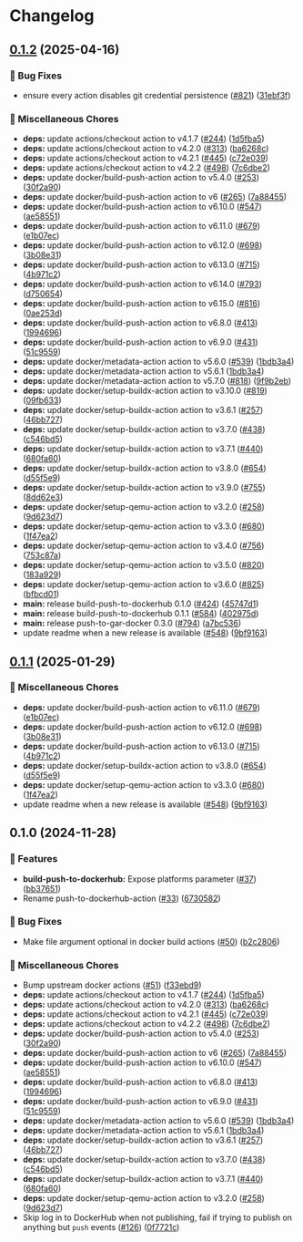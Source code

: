 # Changelog

## [0.1.2](https://github.com/fcjack/shared-workflows/compare/build-push-to-dockerhub-v0.1.1...build-push-to-dockerhub-v0.1.2) (2025-04-16)


### 🐛 Bug Fixes

* ensure every action disables git credential persistence ([#821](https://github.com/fcjack/shared-workflows/issues/821)) ([31ebf3f](https://github.com/fcjack/shared-workflows/commit/31ebf3f8e5d0f8709e6ec4ef73b39dd2bd08f959))


### 🔧 Miscellaneous Chores

* **deps:** update actions/checkout action to v4.1.7 ([#244](https://github.com/fcjack/shared-workflows/issues/244)) ([1d5fba5](https://github.com/fcjack/shared-workflows/commit/1d5fba52e7cb2780dfd1af758e1d84e35ce6e8f7))
* **deps:** update actions/checkout action to v4.2.0 ([#313](https://github.com/fcjack/shared-workflows/issues/313)) ([ba6268c](https://github.com/fcjack/shared-workflows/commit/ba6268c6beef0ab5b461f45eef4cfe1b4e6d6013))
* **deps:** update actions/checkout action to v4.2.1 ([#445](https://github.com/fcjack/shared-workflows/issues/445)) ([c72e039](https://github.com/fcjack/shared-workflows/commit/c72e039d656ea7db5cbcfd98dffd0f8554e1f029))
* **deps:** update actions/checkout action to v4.2.2 ([#498](https://github.com/fcjack/shared-workflows/issues/498)) ([7c6dbe2](https://github.com/fcjack/shared-workflows/commit/7c6dbe23c5fd8f3ab5863fb0e3f9d95de621b746))
* **deps:** update docker/build-push-action action to v5.4.0 ([#253](https://github.com/fcjack/shared-workflows/issues/253)) ([30f2a90](https://github.com/fcjack/shared-workflows/commit/30f2a90675be35c05810244a374dda92ca4cc813))
* **deps:** update docker/build-push-action action to v6 ([#265](https://github.com/fcjack/shared-workflows/issues/265)) ([7a88455](https://github.com/fcjack/shared-workflows/commit/7a884559706c0b959e39cd82a6baa6c2b771f1a2))
* **deps:** update docker/build-push-action action to v6.10.0 ([#547](https://github.com/fcjack/shared-workflows/issues/547)) ([ae58551](https://github.com/fcjack/shared-workflows/commit/ae585512b1988ff838ee02c4c2433693701c5d14))
* **deps:** update docker/build-push-action action to v6.11.0 ([#679](https://github.com/fcjack/shared-workflows/issues/679)) ([e1b07ec](https://github.com/fcjack/shared-workflows/commit/e1b07ec29d283a54c100628a646a8077ac2477ad))
* **deps:** update docker/build-push-action action to v6.12.0 ([#698](https://github.com/fcjack/shared-workflows/issues/698)) ([3b08e31](https://github.com/fcjack/shared-workflows/commit/3b08e3185a075be3d294bb070cf3e9729312b4af))
* **deps:** update docker/build-push-action action to v6.13.0 ([#715](https://github.com/fcjack/shared-workflows/issues/715)) ([4b971c2](https://github.com/fcjack/shared-workflows/commit/4b971c2583aa388393ad4da89a79b86379fd9197))
* **deps:** update docker/build-push-action action to v6.14.0 ([#793](https://github.com/fcjack/shared-workflows/issues/793)) ([d750654](https://github.com/fcjack/shared-workflows/commit/d750654d770aefa0516e11735cdfdb89b7a380a1))
* **deps:** update docker/build-push-action action to v6.15.0 ([#816](https://github.com/fcjack/shared-workflows/issues/816)) ([0ae253d](https://github.com/fcjack/shared-workflows/commit/0ae253d4a198408407a161de482680eddf2dfa42))
* **deps:** update docker/build-push-action action to v6.8.0 ([#413](https://github.com/fcjack/shared-workflows/issues/413)) ([1994696](https://github.com/fcjack/shared-workflows/commit/1994696f5a63ba7308496d2bae1d98b29f8965e3))
* **deps:** update docker/build-push-action action to v6.9.0 ([#431](https://github.com/fcjack/shared-workflows/issues/431)) ([51c9559](https://github.com/fcjack/shared-workflows/commit/51c9559f727b006be385d4383df75212d4eee894))
* **deps:** update docker/metadata-action action to v5.6.0 ([#539](https://github.com/fcjack/shared-workflows/issues/539)) ([1bdb3a4](https://github.com/fcjack/shared-workflows/commit/1bdb3a48906e610f13acdf4a1990dca485c85497))
* **deps:** update docker/metadata-action action to v5.6.1 ([1bdb3a4](https://github.com/fcjack/shared-workflows/commit/1bdb3a48906e610f13acdf4a1990dca485c85497))
* **deps:** update docker/metadata-action action to v5.7.0 ([#818](https://github.com/fcjack/shared-workflows/issues/818)) ([9f9b2eb](https://github.com/fcjack/shared-workflows/commit/9f9b2eb3897a39fd65e5b92f17a60704925f94c4))
* **deps:** update docker/setup-buildx-action action to v3.10.0 ([#819](https://github.com/fcjack/shared-workflows/issues/819)) ([09fb633](https://github.com/fcjack/shared-workflows/commit/09fb633eb9f6c77153fa941e662be7cd418ca1fb))
* **deps:** update docker/setup-buildx-action action to v3.6.1 ([#257](https://github.com/fcjack/shared-workflows/issues/257)) ([46bb727](https://github.com/fcjack/shared-workflows/commit/46bb727fff56784c6f157d03e1a77b1ac84636f2))
* **deps:** update docker/setup-buildx-action action to v3.7.0 ([#438](https://github.com/fcjack/shared-workflows/issues/438)) ([c546bd5](https://github.com/fcjack/shared-workflows/commit/c546bd5895ab8ca039394f7aeca414243c6108c7))
* **deps:** update docker/setup-buildx-action action to v3.7.1 ([#440](https://github.com/fcjack/shared-workflows/issues/440)) ([680fa60](https://github.com/fcjack/shared-workflows/commit/680fa602301c5650881d920fb094604c6586ac7d))
* **deps:** update docker/setup-buildx-action action to v3.8.0 ([#654](https://github.com/fcjack/shared-workflows/issues/654)) ([d55f5e9](https://github.com/fcjack/shared-workflows/commit/d55f5e910f5f76c0b23ba86ef590e2939c475899))
* **deps:** update docker/setup-buildx-action action to v3.9.0 ([#755](https://github.com/fcjack/shared-workflows/issues/755)) ([8dd62e3](https://github.com/fcjack/shared-workflows/commit/8dd62e320f60df7426d30b67c9b26f17af352ed7))
* **deps:** update docker/setup-qemu-action action to v3.2.0 ([#258](https://github.com/fcjack/shared-workflows/issues/258)) ([9d623d7](https://github.com/fcjack/shared-workflows/commit/9d623d79425ca7088f7570b4a5862847950a5425))
* **deps:** update docker/setup-qemu-action action to v3.3.0 ([#680](https://github.com/fcjack/shared-workflows/issues/680)) ([1f47ea2](https://github.com/fcjack/shared-workflows/commit/1f47ea2687b3eb8188f4c00dbdb2658cb6eb3321))
* **deps:** update docker/setup-qemu-action action to v3.4.0 ([#756](https://github.com/fcjack/shared-workflows/issues/756)) ([753c87a](https://github.com/fcjack/shared-workflows/commit/753c87a0ea97496f0088e51c025e1f4c69be6626))
* **deps:** update docker/setup-qemu-action action to v3.5.0 ([#820](https://github.com/fcjack/shared-workflows/issues/820)) ([183a929](https://github.com/fcjack/shared-workflows/commit/183a929dfee60c6294552ac80371153c29860c16))
* **deps:** update docker/setup-qemu-action action to v3.6.0 ([#825](https://github.com/fcjack/shared-workflows/issues/825)) ([bfbcd01](https://github.com/fcjack/shared-workflows/commit/bfbcd01788fe3d09fb1de307529afe2c111cbc64))
* **main:** release build-push-to-dockerhub 0.1.0 ([#424](https://github.com/fcjack/shared-workflows/issues/424)) ([45747d1](https://github.com/fcjack/shared-workflows/commit/45747d11c20341064eab8c186e00a46d20ba4e73))
* **main:** release build-push-to-dockerhub 0.1.1 ([#584](https://github.com/fcjack/shared-workflows/issues/584)) ([402975d](https://github.com/fcjack/shared-workflows/commit/402975d84dd3fac9ba690f994f412d0ee2f51cf4))
* **main:** release push-to-gar-docker 0.3.0 ([#794](https://github.com/fcjack/shared-workflows/issues/794)) ([a7bc536](https://github.com/fcjack/shared-workflows/commit/a7bc5367c4a91c389526d58839d8f6224dba4dcc))
* update readme when a new release is available ([#548](https://github.com/fcjack/shared-workflows/issues/548)) ([9bf9163](https://github.com/fcjack/shared-workflows/commit/9bf9163126c44247bcee6b6b9390eb488f9ead53))

## [0.1.1](https://github.com/grafana/shared-workflows/compare/build-push-to-dockerhub-v0.1.0...build-push-to-dockerhub-v0.1.1) (2025-01-29)


### 🔧 Miscellaneous Chores

* **deps:** update docker/build-push-action action to v6.11.0 ([#679](https://github.com/grafana/shared-workflows/issues/679)) ([e1b07ec](https://github.com/grafana/shared-workflows/commit/e1b07ec29d283a54c100628a646a8077ac2477ad))
* **deps:** update docker/build-push-action action to v6.12.0 ([#698](https://github.com/grafana/shared-workflows/issues/698)) ([3b08e31](https://github.com/grafana/shared-workflows/commit/3b08e3185a075be3d294bb070cf3e9729312b4af))
* **deps:** update docker/build-push-action action to v6.13.0 ([#715](https://github.com/grafana/shared-workflows/issues/715)) ([4b971c2](https://github.com/grafana/shared-workflows/commit/4b971c2583aa388393ad4da89a79b86379fd9197))
* **deps:** update docker/setup-buildx-action action to v3.8.0 ([#654](https://github.com/grafana/shared-workflows/issues/654)) ([d55f5e9](https://github.com/grafana/shared-workflows/commit/d55f5e910f5f76c0b23ba86ef590e2939c475899))
* **deps:** update docker/setup-qemu-action action to v3.3.0 ([#680](https://github.com/grafana/shared-workflows/issues/680)) ([1f47ea2](https://github.com/grafana/shared-workflows/commit/1f47ea2687b3eb8188f4c00dbdb2658cb6eb3321))
* update readme when a new release is available ([#548](https://github.com/grafana/shared-workflows/issues/548)) ([9bf9163](https://github.com/grafana/shared-workflows/commit/9bf9163126c44247bcee6b6b9390eb488f9ead53))

## 0.1.0 (2024-11-28)


### 🎉 Features

* **build-push-to-dockerhub:** Expose platforms parameter ([#37](https://github.com/grafana/shared-workflows/issues/37)) ([bb37651](https://github.com/grafana/shared-workflows/commit/bb376519aa50489c7c5cb51c22830f804b0b176f))
* Rename push-to-dockerhub-action ([#33](https://github.com/grafana/shared-workflows/issues/33)) ([6730582](https://github.com/grafana/shared-workflows/commit/673058269d2bc16224e7ee844037a794765e432e))


### 🐛 Bug Fixes

* Make file argument optional in docker build actions ([#50](https://github.com/grafana/shared-workflows/issues/50)) ([b2c2806](https://github.com/grafana/shared-workflows/commit/b2c2806d455f6cbe4086fb0df849083ef48fd01c))


### 🔧 Miscellaneous Chores

* Bump upstream docker actions ([#51](https://github.com/grafana/shared-workflows/issues/51)) ([f33ebd9](https://github.com/grafana/shared-workflows/commit/f33ebd946aa2bcd994fb26afdedb575131a5b0b3))
* **deps:** update actions/checkout action to v4.1.7 ([#244](https://github.com/grafana/shared-workflows/issues/244)) ([1d5fba5](https://github.com/grafana/shared-workflows/commit/1d5fba52e7cb2780dfd1af758e1d84e35ce6e8f7))
* **deps:** update actions/checkout action to v4.2.0 ([#313](https://github.com/grafana/shared-workflows/issues/313)) ([ba6268c](https://github.com/grafana/shared-workflows/commit/ba6268c6beef0ab5b461f45eef4cfe1b4e6d6013))
* **deps:** update actions/checkout action to v4.2.1 ([#445](https://github.com/grafana/shared-workflows/issues/445)) ([c72e039](https://github.com/grafana/shared-workflows/commit/c72e039d656ea7db5cbcfd98dffd0f8554e1f029))
* **deps:** update actions/checkout action to v4.2.2 ([#498](https://github.com/grafana/shared-workflows/issues/498)) ([7c6dbe2](https://github.com/grafana/shared-workflows/commit/7c6dbe23c5fd8f3ab5863fb0e3f9d95de621b746))
* **deps:** update docker/build-push-action action to v5.4.0 ([#253](https://github.com/grafana/shared-workflows/issues/253)) ([30f2a90](https://github.com/grafana/shared-workflows/commit/30f2a90675be35c05810244a374dda92ca4cc813))
* **deps:** update docker/build-push-action action to v6 ([#265](https://github.com/grafana/shared-workflows/issues/265)) ([7a88455](https://github.com/grafana/shared-workflows/commit/7a884559706c0b959e39cd82a6baa6c2b771f1a2))
* **deps:** update docker/build-push-action action to v6.10.0 ([#547](https://github.com/grafana/shared-workflows/issues/547)) ([ae58551](https://github.com/grafana/shared-workflows/commit/ae585512b1988ff838ee02c4c2433693701c5d14))
* **deps:** update docker/build-push-action action to v6.8.0 ([#413](https://github.com/grafana/shared-workflows/issues/413)) ([1994696](https://github.com/grafana/shared-workflows/commit/1994696f5a63ba7308496d2bae1d98b29f8965e3))
* **deps:** update docker/build-push-action action to v6.9.0 ([#431](https://github.com/grafana/shared-workflows/issues/431)) ([51c9559](https://github.com/grafana/shared-workflows/commit/51c9559f727b006be385d4383df75212d4eee894))
* **deps:** update docker/metadata-action action to v5.6.0 ([#539](https://github.com/grafana/shared-workflows/issues/539)) ([1bdb3a4](https://github.com/grafana/shared-workflows/commit/1bdb3a48906e610f13acdf4a1990dca485c85497))
* **deps:** update docker/metadata-action action to v5.6.1 ([1bdb3a4](https://github.com/grafana/shared-workflows/commit/1bdb3a48906e610f13acdf4a1990dca485c85497))
* **deps:** update docker/setup-buildx-action action to v3.6.1 ([#257](https://github.com/grafana/shared-workflows/issues/257)) ([46bb727](https://github.com/grafana/shared-workflows/commit/46bb727fff56784c6f157d03e1a77b1ac84636f2))
* **deps:** update docker/setup-buildx-action action to v3.7.0 ([#438](https://github.com/grafana/shared-workflows/issues/438)) ([c546bd5](https://github.com/grafana/shared-workflows/commit/c546bd5895ab8ca039394f7aeca414243c6108c7))
* **deps:** update docker/setup-buildx-action action to v3.7.1 ([#440](https://github.com/grafana/shared-workflows/issues/440)) ([680fa60](https://github.com/grafana/shared-workflows/commit/680fa602301c5650881d920fb094604c6586ac7d))
* **deps:** update docker/setup-qemu-action action to v3.2.0 ([#258](https://github.com/grafana/shared-workflows/issues/258)) ([9d623d7](https://github.com/grafana/shared-workflows/commit/9d623d79425ca7088f7570b4a5862847950a5425))
* Skip log in to DockerHub when not publishing, fail if trying to publish on anything but `push` events ([#126](https://github.com/grafana/shared-workflows/issues/126)) ([0f7721c](https://github.com/grafana/shared-workflows/commit/0f7721c56e0cc8b8b1dcfd17a44808aca4a9cc96))
